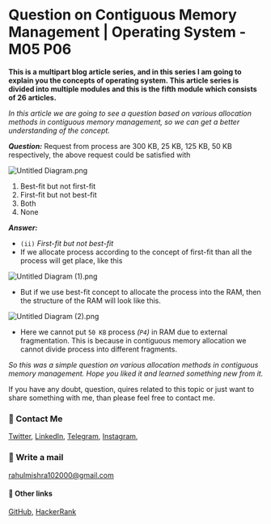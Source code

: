 # Question on Contiguous Memory Management | Operating System - M05 P06

**This is a multipart blog article series, and in this series I am going to explain you the concepts of operating system. This article series is divided into multiple modules and this is the fifth module which consists of 26 articles.**

_In this article we are going to see a question based on various allocation methods in contiguous memory management, so we can get a better understanding of the concept._

***Question:*** Request from process are 300 KB, 25 KB, 125 KB, 50 KB respectively, the above request could be satisfied with 

<!-- Image one will come here -->

![Untitled Diagram.png](https://cdn.hashnode.com/res/hashnode/image/upload/v1608448919100/qHXD1IjOl.png)

1. Best-fit but not first-fit
2. First-fit but not best-fit
3. Both 
4. None

***Answer:***
- `(ii)` _First-fit but not best-fit_
- If we allocate process according to the concept of first-fit than all the process will get place, like this 

<!-- Image two will come here -->

![Untitled Diagram (1).png](https://cdn.hashnode.com/res/hashnode/image/upload/v1608448930908/hx3I9fbQQ.png)

- But if we use best-fit concept to allocate the process into the RAM, then the structure of the RAM will look like this.

<!-- Image three will come here -->

![Untitled Diagram (2).png](https://cdn.hashnode.com/res/hashnode/image/upload/v1608448941604/iwMHBkaXh.png)

- Here we cannot put `50 KB` process _(`P4`)_ in RAM due to external fragmentation. This is because in contiguous memory allocation we cannot divide process into different fragments.

_So this was a simple question on various allocation methods in contiguous memory management. Hope you liked it and learned something new from it._

If you have any doubt, question, quires related to this topic or just want to share something with me, than please feel free to contact me. 

### 📱 Contact Me

[Twitter](https://twitter.com/r_mishra10),
[LinkedIn](https://www.linkedin.com/in/rahul-mishra-66210b185),
[Telegram](https://t.me/rahul_mishra10),
[Instagram](https://www.instagram.com/rahul_mishra10/?hl=en),

### 📧 Write a mail
<rahulmishra102000@gmail.com>

#### 🚀 Other links

[GitHub](https://github.com/rahulMishra05),
[HackerRank](https://www.hackerrank.com/rahulmishra10201)